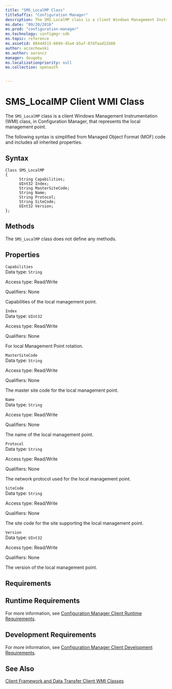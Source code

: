 ```yaml
---
title: "SMS_LocalMP Class"
titleSuffix: "Configuration Manager"
description: The SMS_LocalMP class is a client Windows Management Instrumentation class, in Configuration Manager, that represents the local management point.
ms.date: "09/20/2016"
ms.prod: "configuration-manager"
ms.technology: configmgr-sdk
ms.topic: reference
ms.assetid: 88444515-6694-45a4-b5af-87dfaad22b80
author: aczechowski
ms.author: aaroncz
manager: dougeby
ms.localizationpriority: null
ms.collection: openauth


---
```

# SMS_LocalMP Client WMI Class
The `SMS_LocalMP` class is a client Windows Management Instrumentation (WMI) class, in Configuration Manager, that represents the local management point.  

 The following syntax is simplified from Managed Object Format (MOF) code and includes all inherited properties.  

## Syntax  

```  
Class SMS_LocalMP  
{  
      String Capabilities;  
      UInt32 Index;  
      String MasterSiteCode;  
      String Name;  
      String Protocol;  
      String SiteCode;  
      UInt32 Version;  
};  
```  

## Methods  
 The `SMS_LocalMP` class does not define any methods.  

## Properties  
 `Capabilities`  
 Data type: `String`  

 Access type: Read/Write  

 Qualifiers: None  

 Capabilities of the local management point.  

 `Index`  
 Data type: `UInt32`  

 Access type: Read/Write  

 Qualifiers: None  

 For local Management Point rotation.  

 `MasterSiteCode`  
 Data type: `String`  

 Access type: Read/Write  

 Qualifiers: None  

 The master site code for the local management point.  

 `Name`  
 Data type: `String`  

 Access type: Read/Write  

 Qualifiers: None  

 The name of the local management point.  

 `Protocol`  
 Data type: `String`  

 Access type: Read/Write  

 Qualifiers: None  

 The network protocol used for the local management point.  

 `SiteCode`  
 Data type: `String`  

 Access type: Read/Write  

 Qualifiers: None  

 The site code for the site supporting the local management point.  

 `Version`  
 Data type: `UInt32`  

 Access type: Read/Write  

 Qualifiers: None  

 The version of the local management point.  

## Requirements  

## Runtime Requirements  
 For more information, see [Configuration Manager Client Runtime Requirements](../../../../../develop/core/reqs/client-runtime-requirements.md).  

## Development Requirements  
 For more information, see [Configuration Manager Client Development Requirements](../../../../../develop/core/reqs/client-development-requirements.md).  

## See Also  
 [Client Framework and Data Transfer Client WMI Classes](../../../../../develop/reference/core/clients/client-classes/client-framework-and-data-transfer-client-wmi-classes.md)
